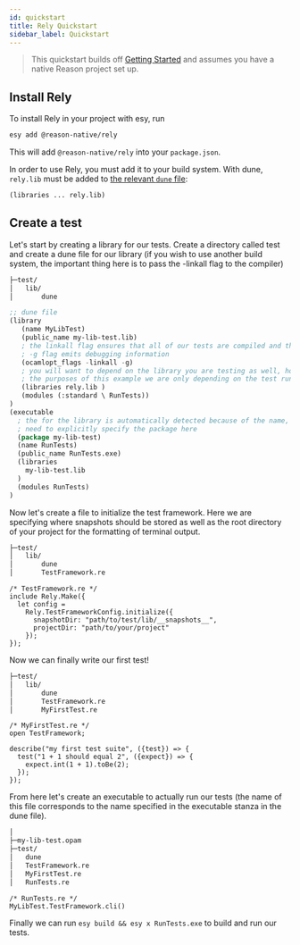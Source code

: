 ```yaml
---
id: quickstart
title: Rely Quickstart
sidebar_label: Quickstart
---
```

> This quickstart builds off [Getting Started](../getting-started) and assumes you have a native Reason project set up.

## Install Rely

To install Rely in your project with esy, run
```sh
esy add @reason-native/rely
```

This will add `@reason-native/rely` into your `package.json`.

In order to use Rely, you must add it to your build system. With dune, `rely.lib` must be added to [the relevant `dune` file](https://jbuilder.readthedocs.io/en/latest/dune-files.html#library-dependencies):

```lisp
(libraries ... rely.lib)
```

## Create a test

Let's start by creating a library for our tests. Create a directory called test and create a dune file for our library (if you wish to use another build system, the important thing here is to pass the -linkall flag to the compiler)
```sh
├─test/
│   lib/
│       dune
```

```lisp
;; dune file
(library
   (name MyLibTest)
   (public_name my-lib-test.lib)
   ; the linkall flag ensures that all of our tests are compiled and the
   ; -g flag emits debugging information
   (ocamlopt_flags -linkall -g)
   ; you will want to depend on the library you are testing as well, however for
   ; the purposes of this example we are only depending on the test runner itself
   (libraries rely.lib )
   (modules (:standard \ RunTests))
)
(executable
  ; the for the library is automatically detected because of the name, but we
  ; need to explicitly specify the package here
  (package my-lib-test)
  (name RunTests)
  (public_name RunTests.exe)
  (libraries
    my-lib-test.lib
  )
  (modules RunTests)
)
```

Now let's create a file to initialize the test framework. Here we are specifying where snapshots should be stored as well as the root directory of your project for the formatting of terminal output.
```sh
├─test/
│   lib/
│       dune
│       TestFramework.re
```

```re
/* TestFramework.re */
include Rely.Make({
  let config =
    Rely.TestFrameworkConfig.initialize({
      snapshotDir: "path/to/test/lib/__snapshots__",
      projectDir: "path/to/your/project"
    });
});
```

Now we can finally write our first test!
```sh
├─test/
│   lib/
│       dune
│       TestFramework.re
│       MyFirstTest.re
```

```re
/* MyFirstTest.re */
open TestFramework;

describe("my first test suite", ({test}) => {
  test("1 + 1 should equal 2", ({expect}) => {
    expect.int(1 + 1).toBe(2);
  });
});
```

From here let's create an executable to actually run our tests (the name of this file corresponds to the name specified in the executable stanza in the dune file).
```sh
│
├─my-lib-test.opam
├─test/
│   dune
│   TestFramework.re
│   MyFirstTest.re
│   RunTests.re
```

```re
/* RunTests.re */
MyLibTest.TestFramework.cli()
```

Finally we can run `esy build && esy x RunTests.exe` to build and run our tests.
